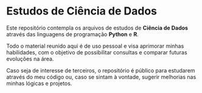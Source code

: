 # Estudos de Ciência de Dados

Este repositório contempla os arquivos de estudos de **Ciência de Dados** 
através das linguagens de programação **Python** e **R**.

Todo o material reunido aqui é de uso pessoal e visa aprimorar minhas 
habilidades, com o objetivo de possibilitar consultas e comparar futuras 
evoluções na área.

Caso seja de interesse de terceiros, o repositório é público para estudarem 
através do meu código ou, caso se sintam à vontade, sugerir melhorias nas minhas 
lógicas e projetos.